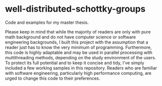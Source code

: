 # well-distributed-schottky-groups
Code and examples for my master thesis.

Please keep in mind that while the majority of readers are only with pure math background and do not have computer science or software engineering backgrounds, I built this project with the assumption that a reader just has to know the very minimum of programming. Furthermore, this code is highly adaptable and may be used in parallel processing with multithreading methods, depending on the study environment of the users. To protect its full potential and to keep it concise and tidy, I've simply included a few working samples in this repository. Readers who are familiar with software engineering, particularly high performance computing, are urged to change this code to their preferences.
